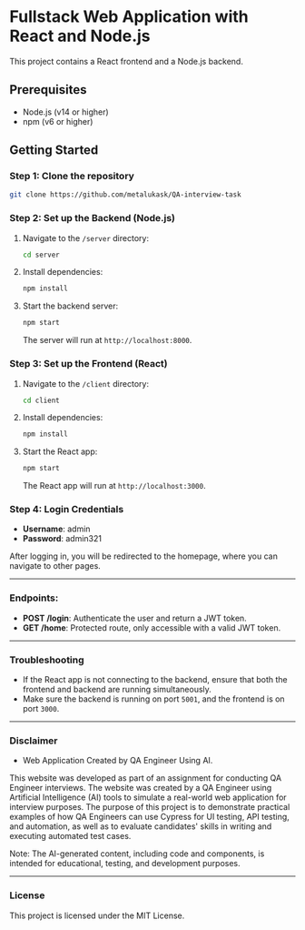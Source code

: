 
# Fullstack Web Application with React and Node.js

This project contains a React frontend and a Node.js backend.

## Prerequisites
- Node.js (v14 or higher)
- npm (v6 or higher)

## Getting Started

### Step 1: Clone the repository
```bash
git clone https://github.com/metalukask/QA-interview-task
```

### Step 2: Set up the Backend (Node.js)
1. Navigate to the `/server` directory:
   ```bash
   cd server
   ```
2. Install dependencies:
   ```bash
   npm install
   ```
3. Start the backend server:
   ```bash
   npm start
   ```
   The server will run at `http://localhost:8000`.

### Step 3: Set up the Frontend (React)
1. Navigate to the `/client` directory:
   ```bash
   cd client
   ```
2. Install dependencies:
   ```bash
   npm install
   ```
3. Start the React app:
   ```bash
   npm start
   ```
   The React app will run at `http://localhost:3000`.

### Step 4: Login Credentials
- **Username**: admin
- **Password**: admin321

After logging in, you will be redirected to the homepage, where you can navigate to other pages.

---

### Endpoints:
- **POST /login**: Authenticate the user and return a JWT token.
- **GET /home**: Protected route, only accessible with a valid JWT token.

---

### Troubleshooting
- If the React app is not connecting to the backend, ensure that both the frontend and backend are running simultaneously.
- Make sure the backend is running on port `5001`, and the frontend is on port `3000`.

---

### Disclaimer
- Web Application Created by QA Engineer Using AI. 

This website was developed as part of an assignment for conducting QA Engineer interviews.
The website was created by a QA Engineer using Artificial Intelligence (AI) tools to simulate a real-world 
web application for interview purposes. The purpose of this project is to demonstrate practical 
examples of how QA Engineers can use Cypress for UI testing, API testing, and automation, as well as to 
evaluate candidates' skills in writing and executing automated test cases.

Note: The AI-generated content, including code and components, is intended for educational, testing, and development purposes.

---

### License
This project is licensed under the MIT License.